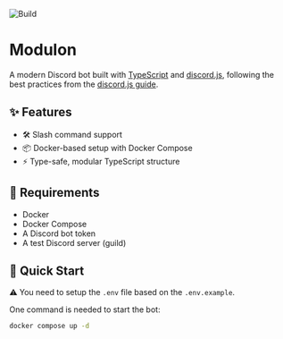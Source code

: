 ![Build](https://github.com/nadmax/modulon/actions/workflows/ci.yaml/badge.svg)

# Modulon
A modern Discord bot built with [TypeScript](https://www.typescriptlang.org/) and [discord.js](https://discord.js.org/), following the best practices from the [discord.js guide](https://discordjs.guide/).  

## ✨ Features
- 🛠 Slash command support
- 📦 Docker-based setup with Docker Compose
- ⚡ Type-safe, modular TypeScript structure

## 🧠 Requirements
- Docker
- Docker Compose
- A Discord bot token
- A test Discord server (guild)

## 🚀 Quick Start
⚠️ You need to setup the `.env` file based on the `.env.example`.  

One command is needed to start the bot:
```bash
docker compose up -d
```